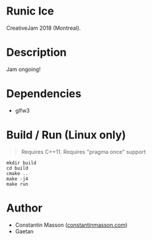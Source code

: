 # Runic Ice
CreativeJam 2018 (Montreal).


# Description
Jam ongoing!


# Dependencies
- glfw3


# Build / Run (Linux only)
> Requires C++11.
> Requires "pragma once" support

```
mkdir build
cd build
cmake ..
make -j4
make run
```


# Author
- Constantin Masson ([constantinmasson.com](http://constantinmasson.com/))
- Gaetan
